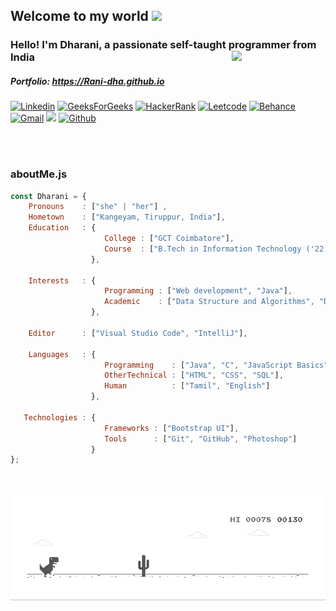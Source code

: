  <!-- Sample Dev class image 
<img src="https://github.com/JoykishanSharma/JoykishanSharma/blob/master/dev_object.png" alt="dev_object" align="right" width="500" /> -->


## Welcome to my world <img src="https://github.com/TheDudeThatCode/TheDudeThatCode/blob/master/Assets/Earth.gif" width="24px">
### Hello! I'm Dharani, a passionate self-taught programmer from India <img align='right' src="https://media.giphy.com/media/USV0ym3bVWQJJmNu3N/giphy.gif" width="150"> 
<!-- https://media.giphy.com/media/3owyp2SViuDIGh8YoM/giphy.gif
 https://media.giphy.com/media/WUlplcMpOCEmTGBtBW/giphy.gif 
-->
##### Portfolio: https://Rani-dha.github.io
[![Linkedin](https://img.shields.io/badge/-Dharani-blue?style=flat&labelColor=blue&logo=Linkedin&logoColor=white)](https://www.linkedin.com/in/dharani-t-86842a192/)
[![GeeksForGeeks](https://img.shields.io/badge/-Dharani-black?style=flat&labelColor=black&logo=geeksforgeeks&logoColor=brightgreen)](https://auth.geeksforgeeks.org/user/dharanigct18/practice)
[![HackerRank](https://img.shields.io/badge/-Dharani-black?style=flat&labelColor=black&logo=HackerRank&logoColor=brightgreen)](https://www.hackerrank.com/gct_it18_dharani)
[![Leetcode](https://img.shields.io/badge/-Dharani-black?style=flat&labelColor=black&logo=leetcode&logoColor=orange)](https://leetcode.com/gct_it18_dharani/)
[![Behance](https://img.shields.io/badge/-Dharani-black?style=flat&labelColor=black&logo=behance&logoColor=white)](https://www.behance.net/gct_it18_dharani/)
[![Gmail](https://img.shields.io/badge/-Dharani-black?style=flat&labelColor=black&logo=Gmail&logoColor=red)](mailto:gct.it18.dharani@gmail.com)
![](https://visitor-badge.glitch.me/badge?page_id=Rani-dha.Ranidha)
[![Github](https://img.shields.io/badge/-Dharani-black?style=flat&labelColor=black&logo=github&logoColor=white)](https://github.com/Rani-dha/)
<!-- [![Telegram](https://img.shields.io/badge/-Dharani-blue?style=flat&labelColor=blue&logo=Telegram&logoColor=white)](https://t.me/gct_it18_dharani) -->
 
<br />
<br />


### aboutMe.js

```javascript
const Dharani = {
    Pronouns    : ["she" | "her"] ,
    Hometown    : ["Kangeyam, Tiruppur, India"],
    Education   : {
                     College : ["GCT Coimbatore"],
                     Course  : ["B.Tech in Information Technology ('22)"]
                  },
                
    Interests   : {
                     Programming : ["Web development", "Java"],
                     Academic    : ["Data Structure and Algorithms", "DBMS", "Operating System"]
                  },
       
    Editor      : ["Visual Studio Code", "IntelliJ"],
    
    Languages   : {
                     Programming    : ["Java", "C", "JavaScript Basics", "PHP"],
                     OtherTechnical : ["HTML", "CSS", "SQL"],
                     Human          : ["Tamil", "English"]
                  },
    
   Technologies : {
                     Frameworks : ["Bootstrap UI"],
                     Tools      : ["Git", "GitHub", "Photoshop"]
                  }
};            
                
  
```

![Dino](https://raw.githubusercontent.com/wangningkai/wangningkai/master/assets/dino.gif)
